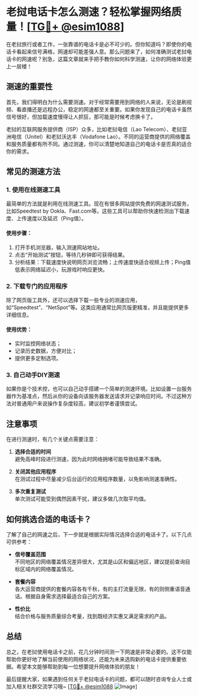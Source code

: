 # 老挝电话卡怎么测速？轻松掌握网络质量！[[TG💪+ @esim1088](https://t.me/s/esim1088)]

在老挝旅行或者工作，一张靠谱的电话卡是必不可少的。但你知道吗？即使你的电话卡看起来信号满格，网速却可能差强人意。那么问题来了，如何准确测试老挝电话卡的网速呢？别急，这篇文章就来手把手教你如何科学测速，让你的网络体验更上一层楼！

## 测速的重要性

首先，我们得明白为什么需要测速。对于经常需要用到网络的人来说，无论是刷视频、看直播还是远程办公，稳定的网速都至关重要。如果你发现自己的电话卡虽然信号很好，但加载速度慢得让人抓狂，那可能是时候考虑换卡了。

老挝的互联网服务提供商（ISP）众多，比如老挝电信（Lao Telecom）、老挝亚洲电信（Unitel）和老挝沃达丰（Vodafone Lao）。不同的运营商提供的网络覆盖和服务质量都有所不同。通过测速，你可以清楚地知道自己的电话卡是否真的适合你的需求。

## 常见的测速方法

### 1. 使用在线测速工具

最简单的方法就是利用在线测速工具。现在有很多网站提供免费的网速测试服务，比如Speedtest by Ookla、Fast.com等。这些工具可以帮助你快速检测出下载速度、上传速度以及延迟（Ping值）。

#### 使用步骤：
1. 打开手机浏览器，输入测速网站地址。
2. 点击“开始测试”按钮，等待几秒钟即可获得结果。
3. 分析结果：下载速度快说明网页浏览流畅；上传速度快适合视频上传；Ping值低表示网络延迟小，玩游戏时响应更快。

### 2. 下载专门的应用程序

除了网页版工具外，还可以选择下载一些专业的测速应用，如“Speedtest”、“NetSpot”等。这类应用通常比网页版更精准，并且能提供更多详细信息。

#### 使用优势：
- 实时监控网络状态；
- 记录历史数据，方便对比；
- 提供更多定制选项。

### 3. 自己动手DIY测速

如果你是个技术控，也可以自己动手搭建一个简单的测速环境。比如设置一台服务器作为基准点，然后从你的设备向该服务器发送请求并记录响应时间。不过这种方法对普通用户来说操作复杂度较高，建议初学者谨慎尝试。

## 注意事项

在进行测速时，有几个关键点需要注意：

1. **选择合适的时间**  
   避免高峰时段进行测速，因为此时网络拥堵可能导致结果不准确。

2. **关闭其他应用程序**  
   在测试过程中尽量减少后台运行的应用程序数量，以免影响测速准确性。

3. **多次重复测试**  
   单次测试可能受到偶然因素干扰，建议多做几次取平均值。

## 如何挑选合适的电话卡？

了解了自己的网速之后，下一步就是根据实际情况选择合适的电话卡了。以下几点可供参考：

- **信号覆盖范围**  
  不同地区的网络覆盖情况差异很大，尤其是山区和偏远地区，建议提前查询目标区域内的网络覆盖情况。

- **套餐内容**  
  各大运营商提供的套餐内容各有千秋，有的主打流量无限，有的则侧重语音通话。根据自身需求选择最适合自己的方案。

- **性价比**  
  结合价格与服务质量综合考量，找到既经济实惠又满足需求的产品。

## 总结

总之，在老挝使用电话卡之前，花几分钟时间测一下网速是非常必要的。这不仅能帮助你更好地了解当前使用的网络状况，还能为未来选购新的电话卡提供重要依据。希望本文能够帮助到每一位想要提升网络体验的朋友！

最后提醒大家，如果遇到任何关于老挝电话卡的问题，都可以随时咨询专业人士或加入相关社群交流学习哦~ [[TG💪+ @esim1088](https://t.me/s/esim1088) ![Image](https://i.postimg.cc/4NQfJmqS/Snipaste-2025-05-13-00-14-12.png)]